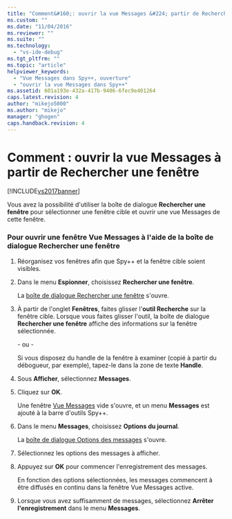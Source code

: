 ```yaml
---
title: "Comment&#160;: ouvrir la vue Messages &#224; partir de Rechercher une fen&#234;tre | Microsoft Docs"
ms.custom: ""
ms.date: "11/04/2016"
ms.reviewer: ""
ms.suite: ""
ms.technology: 
  - "vs-ide-debug"
ms.tgt_pltfrm: ""
ms.topic: "article"
helpviewer_keywords: 
  - "Vue Messages dans Spy++, ouverture"
  - "ouvrir la vue Messages dans Spy++"
ms.assetid: 601a193e-432a-417b-9406-6fec9e401264
caps.latest.revision: 4
author: "mikejo5000"
ms.author: "mikejo"
manager: "ghogen"
caps.handback.revision: 4
---
```

# Comment&#160;: ouvrir la vue Messages &#224; partir de Rechercher une fen&#234;tre
[!INCLUDE[vs2017banner](../code-quality/includes/vs2017banner.md)]

Vous avez la possibilité d'utiliser la boîte de dialogue **Rechercher une fenêtre** pour sélectionner une fenêtre cible et ouvrir une vue Messages de cette fenêtre.  
  
### Pour ouvrir une fenêtre Vue Messages à l'aide de la boîte de dialogue Rechercher une fenêtre  
  
1.  Réorganisez vos fenêtres afin que Spy\+\+ et la fenêtre cible soient visibles.  
  
2.  Dans le menu **Espionner**, choisissez **Rechercher une fenêtre**.  
  
     La [boîte de dialogue Rechercher une fenêtre](../debugger/find-window-dialog-box.md) s'ouvre.  
  
3.  À partir de l'onglet **Fenêtres**, faites glisser l'**outil Recherche** sur la fenêtre cible.  Lorsque vous faites glisser l'outil, la boîte de dialogue **Rechercher une fenêtre** affiche des informations sur la fenêtre sélectionnée.  
  
     \- ou \-  
  
     Si vous disposez du handle de la fenêtre à examiner \(copié à partir du débogueur, par exemple\), tapez\-le dans la zone de texte **Handle**.  
  
4.  Sous **Afficher**, sélectionnez **Messages**.  
  
5.  Cliquez sur **OK**.  
  
     Une fenêtre [Vue Messages](../debugger/messages-view.md) vide s'ouvre, et un menu **Messages** est ajouté à la barre d'outils Spy\+\+.  
  
6.  Dans le menu **Messages**, choisissez **Options du journal**.  
  
     La [boîte de dialogue Options des messages](../debugger/message-options-dialog-box.md) s'ouvre.  
  
7.  Sélectionnez les options des messages à afficher.  
  
8.  Appuyez sur **OK** pour commencer l'enregistrement des messages.  
  
     En fonction des options sélectionnées, les messages commencent à être diffusés en continu dans la fenêtre Vue Messages active.  
  
9. Lorsque vous avez suffisamment de messages, sélectionnez **Arrêter l'enregistrement** dans le menu **Messages**.